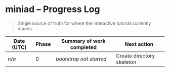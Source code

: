 # miniad – Progress Log
> Single source of truth for where the interactive tutorial currently stands.

| Date (UTC) | Phase | Summary of work completed | Next action |
|------------|-------|---------------------------|-------------|
| _n/a_      | 0     | _bootstrap not started_   | Create directory skeleton |

